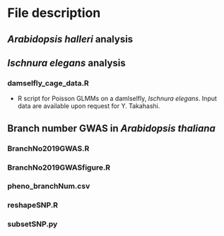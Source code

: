 # File description  
## *Arabidopsis halleri* analysis  
###  
## *Ischnura elegans* analysis  
### damselfly_cage_data.R  
- R script for Poisson GLMMs on a damlselfly, *Ischnura elegans*. Input data are available upon request for Y. Takahashi.  
###  
## Branch number GWAS in *Arabidopsis thaliana*  
### BranchNo2019GWAS.R  
### BranchNo2019GWASfigure.R  
### pheno_branchNum.csv  
### reshapeSNP.R  
### subsetSNP.py  
